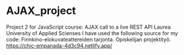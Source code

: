 # AJAX_project

Project 2 for JavaScript course: AJAX call to a live REST API
Laurea University of Applied Scienses
I have used the following source for my code:
Finnkino-elokuvateattereiden tarjonta. Opiskelijan projektityö. https://chic-empanada-4d3c94.netlify.app/
